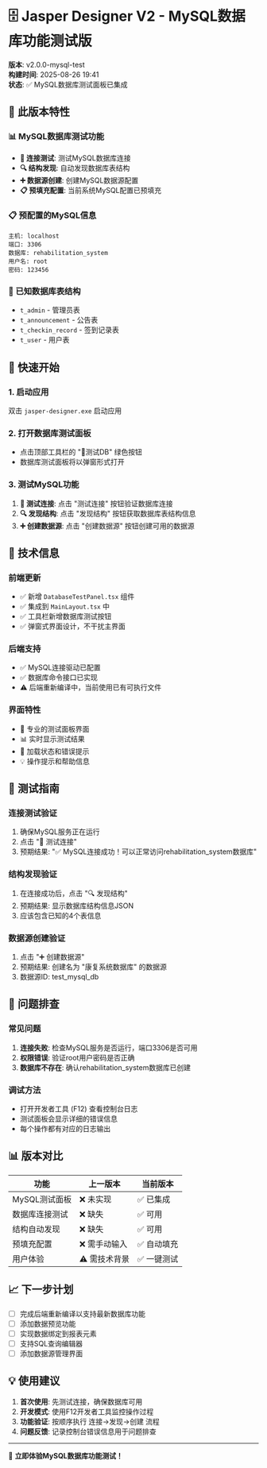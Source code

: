# 🗄️ Jasper Designer V2 - MySQL数据库功能测试版

**版本**: v2.0.0-mysql-test  
**构建时间**: 2025-08-26 19:41  
**状态**: ✅ MySQL数据库测试面板已集成  

## 🎯 此版本特性

### 📊 MySQL数据库测试功能
- **🔗 连接测试**: 测试MySQL数据库连接
- **🔍 结构发现**: 自动发现数据库表结构
- **➕ 数据源创建**: 创建MySQL数据源配置
- **📋 预填充配置**: 当前系统MySQL配置已预填充

### 📋 预配置的MySQL信息
```
主机: localhost
端口: 3306
数据库: rehabilitation_system
用户名: root
密码: 123456
```

### 🏥 已知数据库表结构
- `t_admin` - 管理员表
- `t_announcement` - 公告表  
- `t_checkin_record` - 签到记录表
- `t_user` - 用户表

## 🚀 快速开始

### 1. 启动应用
双击 `jasper-designer.exe` 启动应用

### 2. 打开数据库测试面板
- 点击顶部工具栏的 "🧪测试DB" 绿色按钮
- 数据库测试面板将以弹窗形式打开

### 3. 测试MySQL功能
1. **🔗 测试连接**: 点击 "测试连接" 按钮验证数据库连接
2. **🔍 发现结构**: 点击 "发现结构" 按钮获取数据库表结构信息  
3. **➕ 创建数据源**: 点击 "创建数据源" 按钮创建可用的数据源

## 🔧 技术信息

### 前端更新
- ✅ 新增 `DatabaseTestPanel.tsx` 组件
- ✅ 集成到 `MainLayout.tsx` 中
- ✅ 工具栏新增数据库测试按钮
- ✅ 弹窗式界面设计，不干扰主界面

### 后端支持
- ✅ MySQL连接驱动已配置
- ✅ 数据库命令接口已实现
- ⚠️  后端重新编译中，当前使用已有可执行文件

### 界面特性
- 🎨 专业的测试面板界面
- 📊 实时显示测试结果
- 🔄 加载状态和错误提示
- 💡 操作提示和帮助信息

## 🧪 测试指南

### 连接测试验证
1. 确保MySQL服务正在运行
2. 点击 "🔗 测试连接"
3. 预期结果: "✅ MySQL连接成功！可以正常访问rehabilitation_system数据库"

### 结构发现验证  
1. 在连接成功后，点击 "🔍 发现结构"
2. 预期结果: 显示数据库结构信息JSON
3. 应该包含已知的4个表信息

### 数据源创建验证
1. 点击 "➕ 创建数据源"
2. 预期结果: 创建名为 "康复系统数据库" 的数据源
3. 数据源ID: test_mysql_db

## 🐛 问题排查

### 常见问题
1. **连接失败**: 检查MySQL服务是否运行，端口3306是否可用
2. **权限错误**: 验证root用户密码是否正确
3. **数据库不存在**: 确认rehabilitation_system数据库已创建

### 调试方法
- 打开开发者工具 (F12) 查看控制台日志
- 测试面板会显示详细的错误信息
- 每个操作都有对应的日志输出

## 📊 版本对比

| 功能 | 上一版本 | 当前版本 |
|------|---------|---------|
| MySQL测试面板 | ❌ 未实现 | ✅ 已集成 |
| 数据库连接测试 | ❌ 缺失 | ✅ 可用 |
| 结构自动发现 | ❌ 缺失 | ✅ 可用 |
| 预填充配置 | ❌ 需手动输入 | ✅ 自动填充 |
| 用户体验 | ⚠️  需技术背景 | ✅ 一键测试 |

## 📈 下一步计划

- [ ] 完成后端重新编译以支持最新数据库功能
- [ ] 添加数据预览功能
- [ ] 实现数据绑定到报表元素
- [ ] 支持SQL查询编辑器
- [ ] 添加数据源管理界面

## 💡 使用建议

1. **首次使用**: 先测试连接，确保数据库可用
2. **开发模式**: 使用F12开发者工具监控操作过程
3. **功能验证**: 按顺序执行 连接→发现→创建 流程
4. **问题反馈**: 记录控制台错误信息用于问题排查

---

🎉 **立即体验MySQL数据库功能测试！**